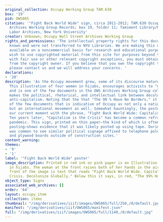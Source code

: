```yaml
---
original_collection: Occupy Working Group TAM.630
box: '19'
pid: OWS065
citation: '"Fight Back World Wide" sign, circa 2011-2012; TAM.630 Occupy Wall Street
  Archives Working Group Records; box 19, folder 11; Tamiment Library/Robert F. Wagner
  Labor Archives, New York University'
creator: Unknown; Occupy Wall Street Archives Working Group
rights_and_permissions: 'The intellectual property rights for this document are not
  known and were not transferred to NYU Libraries. We are making this document publicly
  available on a noncommercial basis for research and educational purposes. If you
  wish to use copyrighted material from this site for purposes beyond those in accordance
  with fair use or other relevant copyright exceptions, you must obtain permission
  from the copyright owner. If you believe that you own the copyright to this document,
  please contact us and we will address your concerns. '
declarations:
- '20'
description: 'As the Occupy movement grew, some of its discourse matured as well.
  This illustration of four women in hijabs, encourages activists to "decolonize globally"
  and is one of the few documents in the OWS Archives Working Group collection that
  makes the political, rhetorical, and intellectual link between decolonization and
  anti-capitalism. Noting that the that "The 99 % Have No Borders," it is also one
  of the few documents that is indicative of Occupy as not only a national movement,
  but an international movement as well. Somewhat hauntingly, the poster presages
  our current moment with the phrase, "Fight Back World Wide: Capitalism is the Crisis."
  Ten years later, "Capitalism is the Crisis" has become a common refrain in the covid-19
  pandemic. This sign, printed on thin paper—the kind of which is often used for wheat
  pasting—shows evidence that it was likely posted up using tape. During Occupy, it
  was common to see similar political signage affixed to telephone poles, lamp posts,
  and plywood boards outside of construction sites.'
content_warning:
themes:
- '9'
- '1'
label: '"Fight Back World Wide" poster'
image_description: Printed in red ink on pink paper is an Illustration of four women
  in hijabs. The woman at the front raises both of her hands in the air. Across the
  front of the image is text that reads "Fight Back World Wide. Capitalism is the
  Crisis. Decolonize Globally." Below this it says, in red, "The 99% Have No Borders."
object_type: Signs
associated_web_archives: []
order: '64'
layout: occupy_item
collection: items
thumbnail: "/img/derivatives/iiif/images/OWS065/full/250,/0/default.jpg"
manifest: "/img/derivatives/iiif/OWS065/manifest.json"
full: "/img/derivatives/iiif/images/OWS065/full/1140,/0/default.jpg"
---
```

